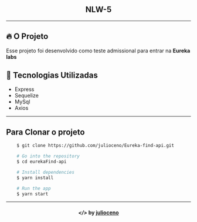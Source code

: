 <div align="center">
    <h2>NLW-5</h2>
</div>

---

## 🔥 O Projeto

Esse projeto foi desenvolvido como teste admissional para entrar na **Eureka labs**

## 🚀 Tecnologias Utilizadas

- Express
- Sequelize
- MySql
- Axios

---

## Para Clonar o projeto

```bash
    $ git clone https://github.com/julioceno/Eureka-find-api.git

    # Go into the repository
    $ cd eurekaFind-api

    # Install dependencies
    $ yarn install

    # Run the app
    $ yarn start
```

---

<h4 align="center"> <em>&lt;/&gt;</em> by <a href="https://github.com/julioceno" target="_blank">julioceno</a> </h4>
